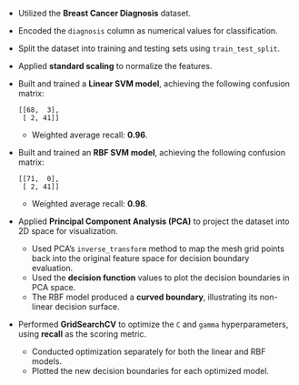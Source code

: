 
* Utilized the **Breast Cancer Diagnosis** dataset.
* Encoded the `diagnosis` column as numerical values for classification.
* Split the dataset into training and testing sets using `train_test_split`.
* Applied **standard scaling** to normalize the features.
* Built and trained a **Linear SVM model**, achieving the following confusion matrix:

  ```
  [[68,  3],
   [ 2, 41]]
  ```

  * Weighted average recall: **0.96**.
* Built and trained an **RBF SVM model**, achieving the following confusion matrix:

  ```
  [[71,  0],
   [ 2, 41]]
  ```

  * Weighted average recall: **0.98**.
* Applied **Principal Component Analysis (PCA)** to project the dataset into 2D space for visualization.

  * Used PCA’s `inverse_transform` method to map the mesh grid points back into the original feature space for decision boundary evaluation.
  * Used the **decision function** values to plot the decision boundaries in PCA space.
  * The RBF model produced a **curved boundary**, illustrating its non-linear decision surface.
* Performed **GridSearchCV** to optimize the `C` and `gamma` hyperparameters, using **recall** as the scoring metric.

  * Conducted optimization separately for both the linear and RBF models.
  * Plotted the new decision boundaries for each optimized model.

